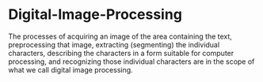 # Digital-Image-Processing
The processes of acquiring an image of the area containing the text, preprocessing that image, extracting (segmenting) the individual characters, describing the characters in a form suitable for computer processing, and recognizing those individual characters are in the scope of what we call digital image processing.
